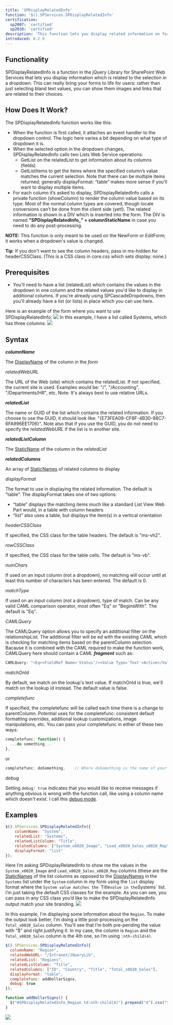 ```yaml
---
title: 'SPDisplayRelatedInfo'
function: '$().SPServices.SPDisplayRelatedInfo'
certification:
  sp2007: 'certified'
  sp2010: 'certified'
description: 'This function lets you display related information on forms when an option in a dropdown is chosen.'
introduced: 0.2.9
---
```


## Functionality

SPDisplayRelatedInfo is a function in the jQuery Library for SharePoint Web Services that lets you display information which is related to the selection in a dropdown. This can really bring your forms to life for users: rather than just selecting bland text values, you can show them images and links that are related to their choices.

## How Does It Work?

The SPDisplayRelatedInfo function works like this:

*   When the function is first called, it attaches an event handler to the dropdown control. The logic here varies a bit depending on what type of dropdown it is.
*   When the selected option in the dropdown changes, SPDisplayRelatedInfo calls two Lists Web Service operations:
    *   GetList on the relatedList to get information about its columns (fields)
    *   GetListItems to get the items where the specified column’s value matches the current selection. Note that there can be multiple items returned; generally displayFormat: “table” makes more sense if you’ll want to display multiple items.
*   For each column it’s asked to display, SPDisplayRelatedInfo calls a private function (showColumn) to render the column value based on its type. Most of the normal column types are covered, though locale conversions can’t be done from the client side (yet!). The related information is shown in a DIV which is inserted into the form. The DIV is named **"SPDisplayRelatedInfo_" + columnStaticName** in case you need to do any post-processing.

**NOTE:** This function is only meant to be used on the NewForm or EditForm; it works when a dropdown's value is changed.

**Tip**: If you don't want to see the column headers, pass in ms-hidden for headerCSSClass. (This is a CSS class in core.css which sets display: none.)

## Prerequisites

*   You'll need to have a list (relatedList) which contains the values in the dropdown in one column and the related values you'd like to display in additional columns. If you're already using SPCascadeDropdowns, then you'll already have a list (or lists) in place which you can use here.

Here is an example of the form where you want to use SPDisplayRelatedInfo:
![](img/SPDisplayRelatedInfo1.jpg)
 In this example, I have a list called Systems, which has three columns:
![](img/SPDisplayRelatedInfo2.jpg)

## Syntax

**_columnName_**

The [DisplayName](../glossary.md#displayname) of the column in the _form_

_relatedWebURL_

The URL of the Web (site) which contains the relatedList. If not specified, the current site is used. Examples would be: "/", "/Accounting", "/Departments/HR", etc. Note: It's always best to use relative URLs.

**_relatedList_**

The name or GUID of the list which contains the related information. If you choose to use the GUID, it should look like: "{E73FEA09-CF8F-4B30-88C7-6FA996EE1706}". Note also that if you use the GUID, you do not need to specify the _relatedWebURL_ if the list is in another site.

**_relatedListColumn_**

The [StaticName](../glossary.md#staticname) of the column in the _relatedList_

**_relatedColumns_**

An array of [StaticNames](../glossary.md#staticname) of related columns to display

_displayFormat_

 The format to use in displaying the related information. The default is "table". The displayFormat takes one of two options:

*   “table” displays the matching items much like a standard List View Web Part would, in a table with column headers
*   “list” also uses a table, but displays the item(s) in a vertical orientation

_headerCSSClass_

 If specified, the CSS class for the table headers. The default is "ms-vh2".

_rowCSSClass_

If specified, the CSS class for the table cells. The default is "ms-vb".

_numChars_

If used on an input column (not a dropdown), no matching will occur until at least this number of characters has been entered. The default is 0.

_matchType_

If used on an input column (not a dropdown), type of match. Can be any valid CAML comparison operator, most often "Eq" or "BeginsWith". The default is "Eq".

_CAMLQuery_

The CAMLQuery option allows you to specify an additional filter on the relationshipList. The additional filter will be <And>ed with the existing CAML which is checking for matching items based on the parentColumn selection. Bacause it is combined with the CAML required to make the function work, CAMLQuery here should contain a CAML _**fragment**_ such as:
```javascript
CAMLQuery: "<Eq><FieldRef Name='Status'/><Value Type='Text'>Active</Value></Eq>"
```
_matchOnId_

By default, we match on the lookup's text value. If matchOnId is true, we'll match on the lookup id instead. The default value is false.

_completefunc_

If specified, the completefunc will be called each time there is a change to parentColumn. Potential uses for the completefunc: consistent default formatting overrides, additional lookup customizations, image manipulations, etc. You can pass your completefunc in either of these two ways:
```javascript
completefunc: function() {
  ...do something...
},
```
or
``` javascript
completefunc: doSomething,    // Where doSomething is the name of your function
```

_debug_

Setting `debug: true` indicates that you would like to receive messages if anything obvious is wrong with the function call, like using a column name which doesn't exist. I call this [debug mode](../glossary.md#debug-mode).

## Examples
``` javascript
$().SPServices.SPDisplayRelatedInfo({
	columnName: "System",
	relatedList: "Systems",
	relatedListColumn: "Title",
	relatedColumns: ["System_x0020_Image", "Lead_x0020_Sales_x0020_Rep"],
	displayFormat: "list"
});
```
Here I’m asking SPDisplayRelatedInfo to show me the values in the `System_x0020_Image` and `Lead_x0020_Sales_x0020_Rep` columns (these are the [StaticNames](../glossary.md#staticname) of the list columns as opposed to the [DisplayNames](../glossary.md#displayname) in the `Systems` list under the `System` column in my form using the `list` display format where the `System value matches the `Title` value in the `Systems` list. I’m just taking the default CSS classes for the example. As you can see, you can pass in any CSS class you’d like to make the SPDisplayRelatedInfo output match your site branding.
![](img/SPDisplayRelatedInfo3.jpg)

In this example, I'm displaying some information about the `Region`. To make the output look better, I'm doing a little post-processing on the `Total_x0020_Sales` column. You’ll see that I’m both pre-pending the value with “$” and right justifying it. In my case, the column is `Region` and the `Total_x0020_Sales` column is the 4th one, so I’m using `:nth-child(4)`.
``` javascript
$().SPServices.SPDisplayRelatedInfo({       
  columnName: "Region",
  relatedWebURL: "/Intranet/JQueryLib",
  relatedList: "Regions",
  relatedListColumn: "Title",
  relatedColumns: ["ID", "Country", "Title", "Total_x0020_Sales"],
  displayFormat: "table",
  completefunc: addDollarSigns,
  debug: true
});

function addDollarSigns() {
  $("#SPDisplayRelatedInfo_Region td:nth-child(4)").prepend("$").css("textAlign", "right");
}
```
![](img/SPDisplayRelatedInfo4.png)
